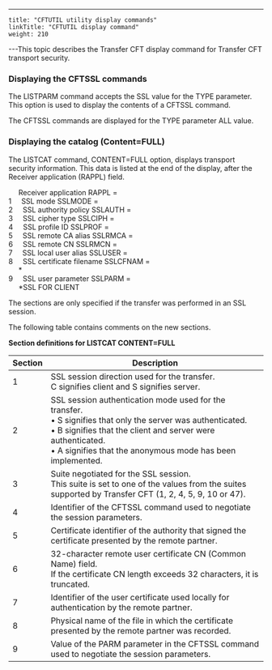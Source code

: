 ---
    title: "CFTUTIL utility display commands"
    linkTitle: "CFTUTIL display command"
    weight: 210
---This topic describes the Transfer CFT display command for Transfer CFT transport security.

<span id="Displaying_the_CFTSSL_commands"></span>

### Displaying the CFTSSL commands

The LISTPARM command accepts the SSL value for the TYPE parameter. This
option is used to display the contents of a CFTSSL command.

The CFTSSL commands are displayed for the TYPE parameter ALL value.

<span id="Displaying_the_catalog__Content_FULL_"></span>

### Displaying the catalog (Content=FULL)

The LISTCAT command, CONTENT=FULL option, displays transport security
information. This data is listed at the end of the display, after the
Receiver application (RAPPL) field.

     Receiver application RAPPL =  
1     SSL mode SSLMODE =  
2     SSL authority policy SSLAUTH =  
3     SSL cipher type SSLCIPH =  
4     SSL profile ID SSLPROF =  
5     SSL remote CA alias SSLRMCA =  
6     SSL remote CN SSLRMCN =  
7     SSL local user alias SSLUSER =  
8     SSL certificate filename SSLCFNAM =  
     \*  
9     SSL user parameter SSLPARM =  
     \*SSL FOR CLIENT

The sections are only specified if the transfer was performed in an
SSL session.

The following table contains comments on the new sections.

****Section definitions for LISTCAT CONTENT=FULL****


| Section  | Description  |
| --- | --- |
| 1  | SSL session direction used for the transfer.<br/> C signifies client and S signifies server.  |
| 2  | SSL session authentication mode used for the transfer.<br/> • S signifies that only the server was authenticated.<br/> • B signifies that the client and server were authenticated.<br/> • A signifies that the anonymous mode has been implemented.  |
| 3  | Suite negotiated for the SSL session.<br/> This suite is set to one of the values from the suites supported by Transfer CFT (1, 2, 4, 5, 9, 10 or 47).  |
| 4  | Identifier of the CFTSSL command used to negotiate the session parameters.  |
| 5  | Certificate identifier of the authority that signed the certificate presented by the remote partner.  |
| 6  | 32-character remote user certificate CN (Common Name) field.<br/> If the certificate CN length exceeds 32 characters, it is truncated.  |
| 7  | Identifier of the user certificate used locally for authentication by the remote partner.  |
| 8  | Physical name of the file in which the certificate presented by the remote partner was recorded.  |
| 9  | Value of the PARM parameter in the CFTSSL command used to negotiate the session parameters.  |


